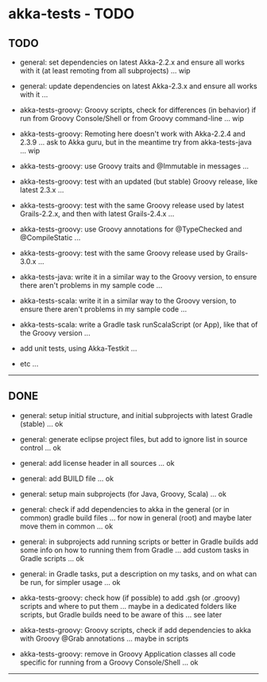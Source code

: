 akka-tests - TODO
=================

TODO
----
- general: set dependencies on latest Akka-2.2.x and ensure all works with it (at least remoting from all subprojects) ... wip
- general: update dependencies on latest Akka-2.3.x and ensure all works with it ...

- akka-tests-groovy: Groovy scripts, check for differences (in behavior) if run from Groovy Console/Shell or from Groovy command-line ... wip
- akka-tests-groovy: Remoting here doesn't work with Akka-2.2.4 and 2.3.9 ... ask to Akka guru, but in the meantime try from akka-tests-java ... wip
- akka-tests-groovy: use Groovy traits and @Immutable in messages ...
- akka-tests-groovy: test with an updated (but stable) Groovy release, like latest 2.3.x ...
- akka-tests-groovy: test with the same Groovy release used by latest Grails-2.2.x, and then with latest Grails-2.4.x ...
- akka-tests-groovy: use Groovy annotations for @TypeChecked and @CompileStatic ...
- akka-tests-groovy: test with the same Groovy release used by Grails-3.0.x ...

- akka-tests-java: write it in a similar way to the Groovy version, to ensure there aren't problems in my sample code ...
- akka-tests-scala: write it in a similar way to the Groovy version, to ensure there aren't problems in my sample code ...
- akka-tests-scala: write a Gradle task runScalaScript (or App), like that of the Groovy version ...

- add unit tests, using Akka-Testkit ...


- etc ...

---------------


DONE
----
- general: setup initial structure, and initial subprojects with latest Gradle (stable) ... ok
- general: generate eclipse project files, but add to ignore list in source control ... ok
- general: add license header in all sources ... ok
- general: add BUILD file ... ok
- general: setup main subprojects (for Java, Groovy, Scala) ... ok
- general: check if add dependencies to akka in the general (or in common) gradle build files ... for now in general (root) and maybe later move them in common ... ok
- general: in subprojects add running scripts or better in Gradle builds add some info on how to running them from Gradle ... add custom tasks in Gradle scripts ...  ok
- general: in Gradle tasks, put a description on my tasks, and on what can be run, for simpler usage ... ok

- akka-tests-groovy: check how (if possible) to add .gsh (or .groovy) scripts and where to put them ... maybe in a dedicated folders like scripts, but Gradle builds need to be aware of this ... see later
- akka-tests-groovy: Groovy scripts, check if add dependencies to akka with Groovy @Grab annotations ... maybe in scripts
- akka-tests-groovy: remove in Groovy Application classes all code specific for running from a Groovy Console/Shell ... ok


---------------
